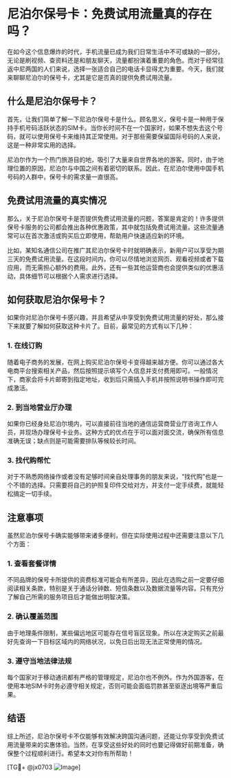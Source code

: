 # 尼泊尔保号卡：免费试用流量真的存在吗？

在如今这个信息爆炸的时代，手机流量已成为我们日常生活中不可或缺的一部分。无论是刷视频、查资料还是和朋友聊天，流量都扮演着重要的角色。而对于经常往返中尼两国的人们来说，选择一张适合自己的电话卡显得尤为重要。今天，我们就来聊聊尼泊尔的保号卡，尤其是它是否真的提供免费试用流量。

## 什么是尼泊尔保号卡？

首先，让我们简单了解一下尼泊尔保号卡是什么。顾名思义，保号卡是一种用于保持手机号码活跃状态的SIM卡。当你长时间不在一个国家时，如果不想失去这个号码，就可以使用保号卡来维持其正常使用。对于那些需要保留国际号码的人来说，这是一种非常实用的选择。

尼泊尔作为一个热门旅游目的地，吸引了大量来自世界各地的游客。同时，由于地理位置的原因，尼泊尔与中国之间有着密切的联系。因此，在尼泊尔使用中国手机号码的人群中，保号卡的需求量一直很高。

## 免费试用流量的真实情况

那么，关于尼泊尔保号卡是否提供免费试用流量的问题，答案是肯定的！许多提供保号卡服务的公司都会推出各种优惠政策，其中就包括免费试用流量。这些流量通常可以在首次激活或购买后立即使用，帮助用户快速适应新的环境。

比如，某知名通信公司在推广其尼泊尔保号卡时就明确表示，新用户可以享受为期三天的免费试用流量。在这段时间内，你可以尽情地浏览网页、观看视频或者下载应用，而无需担心额外的费用。此外，还有一些其他运营商也会提供类似的优惠活动，具体细节可以根据个人需求进行选择。

## 如何获取尼泊尔保号卡？

如果你对尼泊尔保号卡感兴趣，并且希望从中享受到免费试用流量的好处，那么接下来就要了解如何获取这种卡片了。目前，最常见的方式有以下几种：

### 1. 在线订购
随着电子商务的发展，在网上购买尼泊尔保号卡变得越来越方便。你可以通过各大电商平台搜索相关产品，然后按照提示填写个人信息并支付费用即可。一般情况下，商家会将卡片邮寄到指定地址，收到后只需插入手机并按照说明书操作即可完成激活。

### 2. 到当地营业厅办理
如果你已经身处尼泊尔境内，可以直接前往当地的通信运营商营业厅咨询工作人员，并现场办理保号卡业务。这种方式的优点在于可以面对面交流，确保所有信息准确无误；缺点则是可能需要排队等候较长时间。

### 3. 找代购帮忙
对于不熟悉网络操作或者没有足够时间亲自处理事务的朋友来说，“找代购”也是一个不错的选择。只需要将自己的护照复印件交给对方，并支付一定手续费，就能轻松搞定一切手续。

## 注意事项

虽然尼泊尔保号卡确实能够带来诸多便利，但在实际使用过程中还需要注意以下几个方面：

### 1. 查看套餐详情
不同品牌的保号卡所提供的资费标准可能会有所差异，因此在选购之前一定要仔细阅读相关条款，特别是关于通话分钟数、短信条数以及数据流量等内容。只有充分了解自己所需的服务项目后才能做出明智决策。

### 2. 确认覆盖范围
由于地理条件限制，某些偏远地区可能存在信号盲区现象。所以在决定购买之前最好先查询一下目标区域内的网络状况，以免日后出现无法正常使用的情况。

### 3. 遵守当地法律法规
每个国家对于移动通讯都有严格的管理规定，尼泊尔也不例外。作为外国游客，在使用本地SIM卡时务必遵守相关规定，否则可能会面临罚款甚至驱逐出境等严重后果。

## 结语

综上所述，尼泊尔保号卡不仅能够有效解决跨国沟通问题，还能让你享受到免费试用流量带来的实惠体验。当然，在享受这些好处的同时也要记得做好前期准备，确保整个过程顺利进行。希望本文对你有所帮助！

[TG💪+ @jx0703 ![Image](https://github.com/user-attachments/assets/dbca1d08-cadb-493c-b0ec-ad6f7a83f270)]
